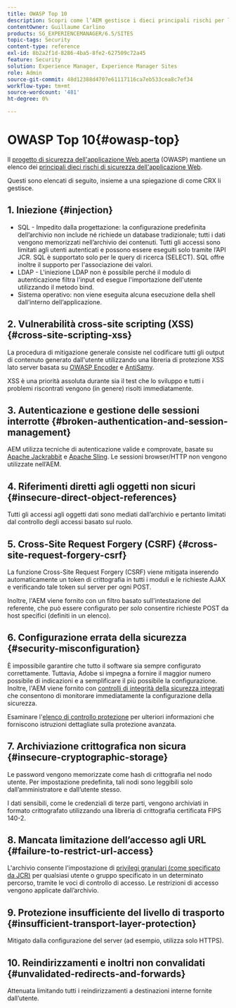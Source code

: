 ```yaml
---
title: OWASP Top 10
description: Scopri come l’AEM gestisce i dieci principali rischi per la sicurezza OWASP.
contentOwner: Guillaume Carlino
products: SG_EXPERIENCEMANAGER/6.5/SITES
topic-tags: Security
content-type: reference
exl-id: 8b2a2f1d-8286-4ba5-8fe2-627509c72a45
feature: Security
solution: Experience Manager, Experience Manager Sites
role: Admin
source-git-commit: 48d12388d4707e61117116ca7eb533cea8c7ef34
workflow-type: tm+mt
source-wordcount: '481'
ht-degree: 0%

---
```


# OWASP Top 10{#owasp-top}

Il [progetto di sicurezza dell&#39;applicazione Web aperta](https://owasp.org/) (OWASP) mantiene un elenco dei [principali dieci rischi di sicurezza dell&#39;applicazione Web](https://owasp.org/www-project-top-ten/).

Questi sono elencati di seguito, insieme a una spiegazione di come CRX li gestisce.

## 1. Iniezione {#injection}

* SQL - Impedito dalla progettazione: la configurazione predefinita dell’archivio non include né richiede un database tradizionale; tutti i dati vengono memorizzati nell’archivio dei contenuti. Tutti gli accessi sono limitati agli utenti autenticati e possono essere eseguiti solo tramite l’API JCR. SQL è supportato solo per le query di ricerca (SELECT). SQL offre inoltre il supporto per l&#39;associazione dei valori.
* LDAP - L&#39;iniezione LDAP non è possibile perché il modulo di autenticazione filtra l&#39;input ed esegue l&#39;importazione dell&#39;utente utilizzando il metodo bind.
* Sistema operativo: non viene eseguita alcuna esecuzione della shell dall’interno dell’applicazione.

## 2. Vulnerabilità cross-site scripting (XSS) {#cross-site-scripting-xss}

La procedura di mitigazione generale consiste nel codificare tutti gli output di contenuto generato dall&#39;utente utilizzando una libreria di protezione XSS lato server basata su [OWASP Encoder](https://owasp.org/www-project-java-encoder/) e [AntiSamy](https://wiki.owasp.org/index.php/Category:OWASP_AntiSamy_Project).

XSS è una priorità assoluta durante sia il test che lo sviluppo e tutti i problemi riscontrati vengono (in genere) risolti immediatamente.

## 3. Autenticazione e gestione delle sessioni interrotte {#broken-authentication-and-session-management}

AEM utilizza tecniche di autenticazione valide e comprovate, basate su [Apache Jackrabbit](https://jackrabbit.apache.org/jcr/index.html) e [Apache Sling](https://sling.apache.org/). Le sessioni browser/HTTP non vengono utilizzate nell’AEM.

## 4. Riferimenti diretti agli oggetti non sicuri {#insecure-direct-object-references}

Tutti gli accessi agli oggetti dati sono mediati dall’archivio e pertanto limitati dal controllo degli accessi basato sul ruolo.

## 5. Cross-Site Request Forgery (CSRF) {#cross-site-request-forgery-csrf}

La funzione Cross-Site Request Forgery (CSRF) viene mitigata inserendo automaticamente un token di crittografia in tutti i moduli e le richieste AJAX e verificando tale token sul server per ogni POST.

Inoltre, l&#39;AEM viene fornito con un filtro basato sull&#39;intestazione del referente, che può essere configurato per *solo* consentire richieste POST da host specifici (definiti in un elenco).

## 6. Configurazione errata della sicurezza {#security-misconfiguration}

È impossibile garantire che tutto il software sia sempre configurato correttamente. Tuttavia, Adobe si impegna a fornire il maggior numero possibile di indicazioni e a semplificare il più possibile la configurazione. Inoltre, l&#39;AEM viene fornito con [controlli di integrità della sicurezza integrati](/help/sites-administering/operations-dashboard.md) che consentono di monitorare immediatamente la configurazione della sicurezza.

Esaminare l&#39;[elenco di controllo protezione](/help/sites-administering/security-checklist.md) per ulteriori informazioni che forniscono istruzioni dettagliate sulla protezione avanzata.

## 7. Archiviazione crittografica non sicura {#insecure-cryptographic-storage}

Le password vengono memorizzate come hash di crittografia nel nodo utente. Per impostazione predefinita, tali nodi sono leggibili solo dall’amministratore e dall’utente stesso.

I dati sensibili, come le credenziali di terze parti, vengono archiviati in formato crittografato utilizzando una libreria di crittografia certificata FIPS 140-2.

## 8. Mancata limitazione dell’accesso agli URL {#failure-to-restrict-url-access}

L&#39;archivio consente l&#39;impostazione di [privilegi granulari (come specificato da JCR)](https://developer.adobe.com/experience-manager/reference-materials/spec/jcr/2.0/16_Access_Control_Management.html) per qualsiasi utente o gruppo specificato in un determinato percorso, tramite le voci di controllo di accesso. Le restrizioni di accesso vengono applicate dall’archivio.

## 9. Protezione insufficiente del livello di trasporto {#insufficient-transport-layer-protection}

Mitigato dalla configurazione del server (ad esempio, utilizza solo HTTPS).

## 10. Reindirizzamenti e inoltri non convalidati {#unvalidated-redirects-and-forwards}

Attenuata limitando tutti i reindirizzamenti a destinazioni interne fornite dall’utente.
